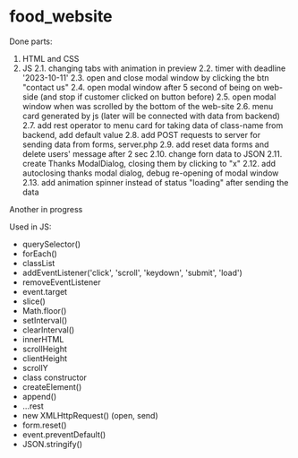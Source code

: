 # food_website

Done parts:
1. HTML and CSS
2. JS
2.1. changing tabs with animation in preview
2.2. timer with deadline '2023-10-11'
2.3. open and close modal window by clicking the btn "contact us"
2.4. open modal window after 5 second of being on web-side (and stop if customer clicked on button before)
2.5. open modal window when was scrolled by the bottom of the web-site
2.6. menu card generated by js (later will be connected with data from backend)
2.7. add rest operator to menu card for taking data of class-name from backend, add default value 
2.8. add POST requests to server for sending data from forms, server.php
2.9. add reset data forms and delete users' message after 2 sec
2.10. change forn data to JSON
2.11. create Thanks ModalDialog, closing them by clicking to "x"
2.12. add autoclosing thanks modal dialog, debug re-opening of modal window
2.13. add animation spinner instead of status "loading" after sending the data


Another in progress


Used in JS:
- querySelector()
- forEach()
- classList
- addEventListener('click', 'scroll', 'keydown', 'submit', 'load')
- removeEventListener
- event.target
- slice()
- Math.floor()
- setInterval()
- clearInterval()
- innerHTML
- scrollHeight
- clientHeight
- scrollY
- class constructor
- createElement()
- append()
- ...rest
- new XMLHttpRequest() (open, send)
- form.reset()
- event.preventDefault()
- JSON.stringify()